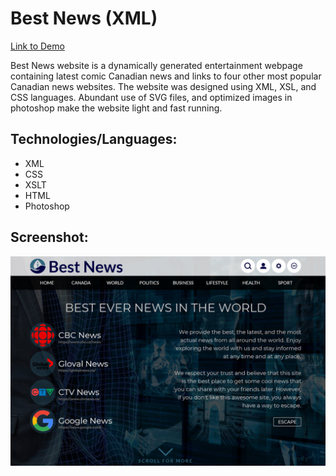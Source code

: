 # Best News (XML)

[Link to Demo](http://portfolio.alexandrpasko.com)

Best News website is a dynamically generated entertainment webpage containing latest comic Canadian news and links to four other most popular Canadian news websites. The website was designed using XML, XSL, and CSS languages. Abundant use of SVG files, and optimized images in photoshop make the website light and fast running.

## Technologies/Languages:
* XML
* CSS
* XSLT
* HTML
* Photoshop

## Screenshot:
![Screenshot of layout](screenshot.jpg)